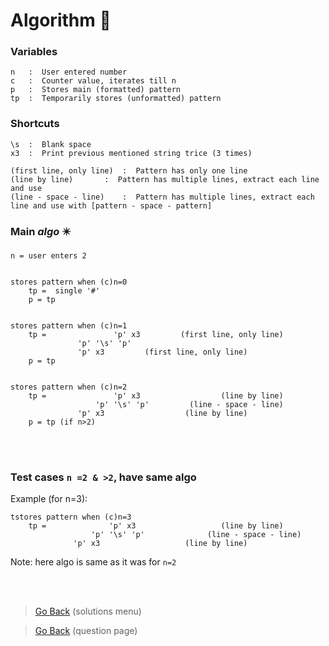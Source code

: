 # Algorithm :scroll:


### Variables
```
n   :  User entered number
c   :  Counter value, iterates till n
p   :  Stores main (formatted) pattern
tp  :  Temporarily stores (unformatted) pattern
```

### Shortcuts
```
\s  :  Blank space
x3  :  Print previous mentioned string trice (3 times)

(first line, only line)  :  Pattern has only one line
(line by line)		 :  Pattern has multiple lines, extract each line and use
(line - space - line)	 :  Pattern has multiple lines, extract each line and use with [pattern - space - pattern]
```


### Main ___algo___ :eight_pointed_black_star:
```
n = user enters 2


stores pattern when (c)n=0
	tp =  single '#'
	p = tp


stores pattern when (c)n=1
	tp =               'p' x3 		  (first line, only line)
		  	   'p' '\s' 'p' 
		  	   'p' x3		  (first line, only line)
	p = tp


stores pattern when (c)n=2
	tp =               'p' x3 		           (line by line)
		           'p' '\s' 'p' 	    (line - space - line)
		  	   'p' x3		           (line by line) 
	p = tp (if n>2)

```

<br><br>


### Test cases `n =2 & >2`, have same algo
Example (for n=3):
```
tstores pattern when (c)n=3
	tp =              'p' x3 		           (line by line)
		          'p' '\s' 'p' 	            (line - space - line)
		  	  'p' x3		           (line by line) 
```
Note: here algo is same as it was for `n=2`



<br><br>

> [Go Back](./solutions.md) (solutions menu)

> [Go Back](./README.md) (question page)

